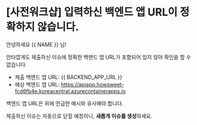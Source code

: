 # [사전워크샵] 입력하신 백엔드 앱 URL이 정확하지 않습니다.

안녕하세요 {{ NAME }} 님!

안타깝게도 제출하신 이슈에 정확한 백엔드 앱 URL가 포함되어 있지 않아 확인을 할 수 없습니다. 

* 제출 백엔드 앱 URL: {{ BACKEND_APP_URL }}
* 예상 백엔드 앱 URL: https://apiapp.howsweet-fcd6fb4e.koreacentral.azurecontainerapps.io

백엔드 앱 URL은 위에 언급한 예시와 유사해야 합니다.

제출하신 이슈는 자동으로 닫힐 예정이니, **새롭게 이슈를 생성**하세요.
